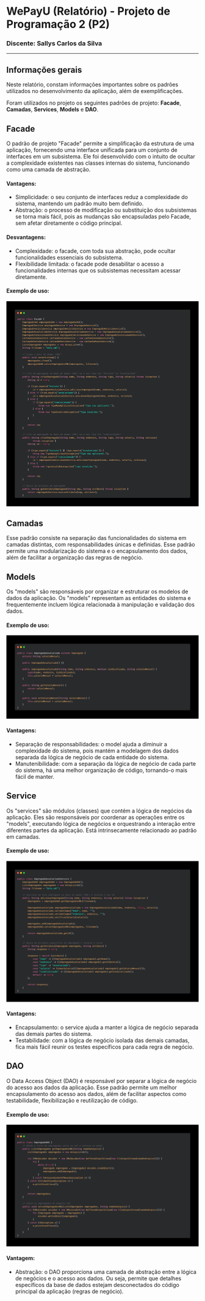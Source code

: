 # WePayU (Relatório) - Projeto de Programação 2 (P2)

### Discente: Sallys Carlos da Silva
<hr>

<h2>Informações gerais</h2>
<p>Neste relatório, constam informações importantes sobre os padrões utilizados no desenvolvimento da aplicação, além de exemplificações.</p>
<p>Foram utilizados no projeto os seguintes padrões de projeto: <b>Facade</b>, <b>Camadas</b>, <b>Services</b>, <b>Models</b> e <b>DAO</b>.</p>

<h2>Facade</h2>
<p>O padrão de projeto "Facade" permite a simplificação da estrutura de uma aplicação, fornecendo uma interface unificada para um conjunto de interfaces em um subsistema. Ele foi desenvolvido com o intuito de ocultar a complexidade existentes nas classes internas do sistema, funcionando como uma camada de abstração.</p>

<h4>Vantagens:</h4>
<ul>
    <li>
        Simplicidade: o seu conjunto de interfaces reduz a complexidade do sistema, mantendo um padrão muito bem definido.
    </li>
    <li>
        Abstração: o processo de modificação ou substituição dos subsistemas se torna mais fácil, pois as mudanças são encapsuladas pelo Facade, sem afetar diretamente o código principal.
    </li>
</ul>

<h4>Desvantagens:</h4>
<ul>
    <li>
        Complexidade: o facade, com toda sua abstração, pode ocultar funcionalidades essenciais do subsistema.
    </li>
    <li>
        Flexibilidade limitada: o facade pode desabilitar o acesso a funcionalidades internas que os subsistemas necessitam acessar diretamente.
    </li>
</ul>

<h4>Exemplo de uso:</h4>
<img src="images/print1.png">

<h2>Camadas</h2>
<p>Esse padrão consiste na separação das funcionalidades do sistema em camadas distintas, com responsabilidades únicas e definidas. Esse padrão permite uma modularização do sistema e o encapsulamento dos dados, além de facilitar a organização das regras de negócio.</p>

<h2>Models</h2>
<p>Os "models" são responsáveis por organizar e estruturar os modelos de dados da aplicação. Os "models" representam as entidades do sistema e frequentemente incluem lógica relacionada à manipulação e validação dos dados.</p>
<h4>Exemplo de uso:</h4>
<img src="images/print3.png">

<h4>Vantagens:</h4>
<ul>
    <li>
        Separação de responsabilidades: o model ajuda a diminuir a complexidade do sistema, pois mantém a modelagem dos dados separada da lógica de negócio de cada entidade do sistema.
    </li>
    <li>
        Manutenibilidade: com a separação da lógica de negócio de cada parte do sistema, há uma melhor organização de código, tornando-o mais fácil de manter.
    </li>
</ul>

<h2>Service</h2>
<p> Os "services" são módulos (classes) que contém a lógica de negócios da aplicação. Eles são responsáveis por coordenar as operações entre os "models", executando lógica de negócios e orquestrando a interação entre diferentes partes da aplicação. Está intrinsecamente relacionado ao padrão em camadas.</p>
<h4>Exemplo de uso:</h4>
<img src="images/print2.png">

<h4>Vantagens:</h4>
<ul>
    <li>
        Encapsulamento: o service ajuda a manter a lógica de negócio separada das demais partes do sistema.
    </li>
    <li>
        Testabilidade: com a lógica de negócio isolada das demais camadas, fica mais fácil reunir os testes específicos para cada regra de negócio.
    </li>
</ul>

<h2>DAO</h2>
<p>O Data Access Object (DAO) é responsável por separar a lógica de negócio do acesso aos dados da aplicação. Esse padrão permite um melhor encapsulamento do acesso aos dados, além de facilitar aspectos como testabilidade, flexibilização e reutilização de código.</p>
<h4>Exemplo de uso:</h4>
<img src="images/print.png">

<h4>Vantagem:</h4>
<ul>
    <li>
        Abstração: o DAO proporciona uma camada de abstração entre a lógica de negócios e o acesso aos dados. Ou seja, permite que detalhes específicos da base de dados estejam desconectados do código principal da aplicação (regras de negócio).
    </li>
</ul>